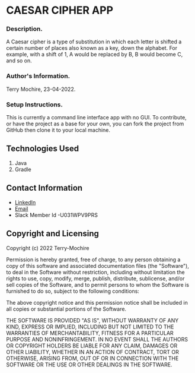 
# CAESAR CIPHER APP

### Description.
A Caesar cipher is a type of substitution in which each letter is shifted a certain number of places also known as a key, down the alphabet.  For example, with a shift of 1, A would be replaced by B, B would become C, and so on.

### Author's Information.
Terry Mochire, 23-04-2022.

### Setup Instructions.
This is currently a command line interface app with no GUI.
To contribute, or have the project as a base for your own, you can fork the project from GitHub then clone it to your local machine.

## Technologies Used
1. Java
2. Gradle

## Contact Information
* [LinkedIn](https://www.linkedin.com/in/terry-mochire/)
* [Email](terrymochire@gmail.com)
* Slack Member Id -U031WPV9PRS

## Copyright and Licensing
Copyright (c) 2022 Terry-Mochire

Permission is hereby granted, free of charge, to any person obtaining a copy of this software and associated documentation files (the "Software"), to deal in the Software without restriction, including without limitation the rights to use, copy, modify, merge, publish, distribute, sublicense, and/or sell copies of the Software, and to permit persons to whom the Software is furnished to do so, subject to the following conditions:

The above copyright notice and this permission notice shall be included in all copies or substantial portions of the Software.

THE SOFTWARE IS PROVIDED "AS IS", WITHOUT WARRANTY OF ANY KIND, EXPRESS OR IMPLIED, INCLUDING BUT NOT LIMITED TO THE WARRANTIES OF MERCHANTABILITY, FITNESS FOR A PARTICULAR PURPOSE AND NONINFRINGEMENT. IN NO EVENT SHALL THE AUTHORS OR COPYRIGHT HOLDERS BE LIABLE FOR ANY CLAIM, DAMAGES OR OTHER LIABILITY, WHETHER IN AN ACTION OF CONTRACT, TORT OR OTHERWISE, ARISING FROM, OUT OF OR IN CONNECTION WITH THE SOFTWARE OR THE USE OR OTHER DEALINGS IN THE SOFTWARE.
